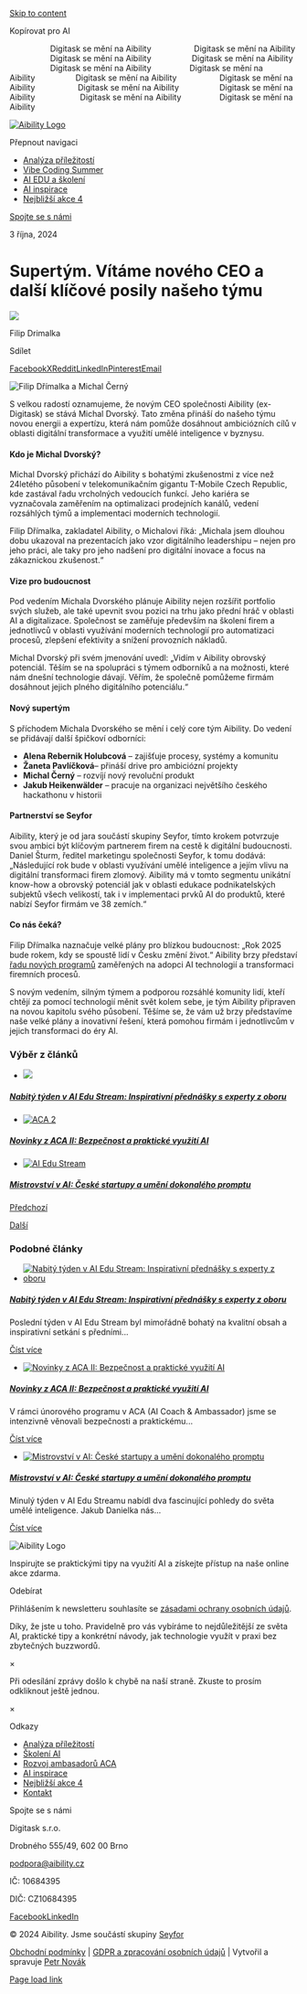 [Skip to content](https://aibility.cz/supertym-vitame-noveho-ceo-a-dalsi-klicove-posily-naseho-tymu-cloned-2/#content)

Kopírovat pro AI

                  Digitask se mění na Aibility                   Digitask se mění na Aibility                   Digitask se mění na Aibility                  Digitask se mění na Aibility                    Digitask se mění na Aibility                 Digitask se mění na Aibility                  Digitask se mění na Aibility                   Digitask se mění na Aibility                   Digitask se mění na Aibility                  Digitask se mění na Aibility                    Digitask se mění na Aibility                 Digitask se mění na Aibility

[![Aibility Logo](<Base64-Image-Removed>)](https://aibility.cz/)

Přepnout navigaci

- [Analýza příležitostí](https://aibility.cz/analyza-digitalnich-prilezitosti/)
- [Vibe Coding Summer](https://aibility.cz/vibecodingsummer/)
- [AI EDU a školení](https://aibility.cz/skoleni/)
- [AI inspirace](https://aibility.cz/inspirace-a-ai/)
- [Nejbližší akce 4](https://aibility.cz/nejblizsi-ai-akce/)

[Spojte se s námi](https://aibility.cz/kontakt/)

3 října, 2024

# Supertým. Vítáme nového CEO a další klíčové posily našeho týmu

[![](<Base64-Image-Removed>)](https://aibility.cz/author/filip-drimalkaef1-cz/)

Filip Drimalka

Sdílet

[Facebook](https://www.facebook.com/sharer.php?u=https%3A%2F%2Faibility.cz%2Fsupertym-vitame-noveho-ceo-a-dalsi-klicove-posily-naseho-tymu-cloned-2%2F&t=Supert%C3%BDm.%20V%C3%ADt%C3%A1me%20nov%C3%A9ho%20CEO%20a%20dal%C5%A1%C3%AD%20kl%C3%AD%C4%8Dov%C3%A9%20posily%20na%C5%A1eho%20t%C3%BDmu "Facebook")[X](https://x.com/intent/post?text=Supert%C3%BDm.%20V%C3%ADt%C3%A1me%20nov%C3%A9ho%20CEO%20a%20dal%C5%A1%C3%AD%20kl%C3%AD%C4%8Dov%C3%A9%20posily%20na%C5%A1eho%20t%C3%BDmu&url=https%3A%2F%2Faibility.cz%2Fsupertym-vitame-noveho-ceo-a-dalsi-klicove-posily-naseho-tymu-cloned-2%2F "X")[Reddit](https://reddit.com/submit?url=https%3A%2F%2Faibility.cz%2Fsupertym-vitame-noveho-ceo-a-dalsi-klicove-posily-naseho-tymu-cloned-2%2F&title=Supert%C3%BDm.%20V%C3%ADt%C3%A1me%20nov%C3%A9ho%20CEO%20a%20dal%C5%A1%C3%AD%20kl%C3%AD%C4%8Dov%C3%A9%20posily%20na%C5%A1eho%20t%C3%BDmu "Reddit")[LinkedIn](https://www.linkedin.com/shareArticle?mini=true&url=https%3A%2F%2Faibility.cz%2Fsupertym-vitame-noveho-ceo-a-dalsi-klicove-posily-naseho-tymu-cloned-2%2F&title=Supert%C3%BDm.%20V%C3%ADt%C3%A1me%20nov%C3%A9ho%20CEO%20a%20dal%C5%A1%C3%AD%20kl%C3%AD%C4%8Dov%C3%A9%20posily%20na%C5%A1eho%20t%C3%BDmu&summary=S%20velkou%20radost%C3%AD%20oznamujeme%2C%20%C5%BEe%20nov%C3%BDm%20CEO%20spole%C4%8Dnosti%20Aibility%20%28ex-Digitask%29%20... "LinkedIn")[Pinterest](https://pinterest.com/pin/create/button/?url=https%3A%2F%2Faibility.cz%2Fsupertym-vitame-noveho-ceo-a-dalsi-klicove-posily-naseho-tymu-cloned-2%2F&description=S%20velkou%20radost%C3%AD%20oznamujeme%2C%20%C5%BEe%20nov%C3%BDm%20CEO%20spole%C4%8Dnosti%20Aibility%20%28ex-Digitask%29%20...&media= "Pinterest")[Email](mailto:?subject=Supert%C3%BDm.%20V%C3%ADt%C3%A1me%20nov%C3%A9ho%20CEO%20a%20dal%C5%A1%C3%AD%20kl%C3%AD%C4%8Dov%C3%A9%20posily%20na%C5%A1eho%20t%C3%BDmu&body=https%3A%2F%2Faibility.cz%2Fsupertym-vitame-noveho-ceo-a-dalsi-klicove-posily-naseho-tymu-cloned-2%2F "Email")

![Filip Dřímalka a Michal Černý](<Base64-Image-Removed>)

S velkou radostí oznamujeme, že novým CEO společnosti Aibility (ex-Digitask) se stává Michal Dvorský. Tato změna přináší do našeho týmu novou energii a expertízu, která nám pomůže dosáhnout ambiciózních cílů v oblasti digitální transformace a využití umělé inteligence v byznysu.

#### Kdo je Michal Dvorský?

Michal Dvorský přichází do Aibility s bohatými zkušenostmi z více než 24letého působení v telekomunikačním gigantu T-Mobile Czech Republic, kde zastával řadu vrcholných vedoucích funkcí. Jeho kariéra se vyznačovala zaměřením na optimalizaci prodejních kanálů, vedení rozsáhlých týmů a implementaci moderních technologií.

Filip Dřímalka, zakladatel Aibility, o Michalovi říká: „Michala jsem dlouhou dobu ukazoval na prezentacích jako vzor digitálního leadershipu – nejen pro jeho práci, ale taky pro jeho nadšení pro digitální inovace a focus na zákaznickou zkušenost.“

#### Vize pro budoucnost

Pod vedením Michala Dvorského plánuje Aibility nejen rozšířit portfolio svých služeb, ale také upevnit svou pozici na trhu jako přední hráč v oblasti AI a digitalizace. Společnost se zaměřuje především na školení firem a jednotlivců v oblasti využívání moderních technologií pro automatizaci procesů, zlepšení efektivity a snížení provozních nákladů.

Michal Dvorský při svém jmenování uvedl: „Vidím v Aibility obrovský potenciál. Těším se na spolupráci s týmem odborníků a na možnosti, které nám dnešní technologie dávají. Věřím, že společně pomůžeme firmám dosáhnout jejich plného digitálního potenciálu.“

#### Nový supertým

S příchodem Michala Dvorského se mění i celý core tým Aibility. Do vedení se přidávají další špičkoví odborníci:

- **Alena Rebernik Holubcová** – zajišťuje procesy, systémy a komunitu
- **Žaneta Pavlíčková**– přináší drive pro ambiciózní projekty
- **Michal Černý** – rozvíjí nový revoluční produkt
- **Jakub Heikenwälder** – pracuje na organizaci největšího českého hackathonu v historii

#### Partnerství se Seyfor

Aibility, který je od jara součástí skupiny Seyfor, tímto krokem potvrzuje svou ambici být klíčovým partnerem firem na cestě k digitální budoucnosti. Daniel Šturm, ředitel marketingu společnosti Seyfor, k tomu dodává: „Následující rok bude v oblasti využívání umělé inteligence a jejím vlivu na digitální transformaci firem zlomový. Aibility má v tomto segmentu unikátní know-how a obrovský potenciál jak v oblasti edukace podnikatelských subjektů všech velikostí, tak i v implementaci prvků AI do produktů, které nabízí Seyfor firmám ve 38 zemích.“

#### Co nás čeká?

Filip Dřímalka naznačuje velké plány pro blízkou budoucnost: „Rok 2025 bude rokem, kdy se spoustě lidí v Česku změní život.“ Aibility brzy představí [řadu nových programů](https://aibility.cz/sluzby/) zaměřených na adopci AI technologií a transformaci firemních procesů.

S novým vedením, silným týmem a podporou rozsáhlé komunity lidí, kteří chtějí za pomocí technologií měnit svět kolem sebe, je tým Aibility připraven na novou kapitolu svého působení. Těšíme se, že vám už brzy představíme naše velké plány a inovativní řešení, která pomohou firmám i jednotlivcům v jejich transformaci do éry AI.

### Výběr z článků

- [![](<Base64-Image-Removed>)](https://aibility.cz/nabity-tyden-v-ai-edu-stream-inspirativni-prednasky-s-experty-z-oboru/)





##### [Nabitý týden v AI Edu Stream: Inspirativní přednášky s experty z oboru](https://aibility.cz/nabity-tyden-v-ai-edu-stream-inspirativni-prednasky-s-experty-z-oboru/)

- [![ACA 2](<Base64-Image-Removed>)](https://aibility.cz/novinky-z-aca-ii-bezpecnost-a-prakticke-vyuziti-ai/)





##### [Novinky z ACA II: Bezpečnost a praktické využití AI](https://aibility.cz/novinky-z-aca-ii-bezpecnost-a-prakticke-vyuziti-ai/)

- [![AI Edu Stream](<Base64-Image-Removed>)](https://aibility.cz/mistrovstvi-v-ai-ceske-startupy-a-umeni-dokonaleho-promptu/)





##### [Mistrovství v AI: České startupy a umění dokonalého promptu](https://aibility.cz/mistrovstvi-v-ai-ceske-startupy-a-umeni-dokonaleho-promptu/)


[Předchozí](https://aibility.cz/nas-novy-koncept-ai-bootcamp-ukazal-silu-komunity-a-sdileni/)

[Další](https://aibility.cz/startuje-aca2-stante-se-top-ai-ambasadorem/)

### Podobné články

- [![Nabitý týden v AI Edu Stream: Inspirativní přednášky s experty z oboru](<Base64-Image-Removed>)](https://aibility.cz/nabity-tyden-v-ai-edu-stream-inspirativni-prednasky-s-experty-z-oboru/)





##### [Nabitý týden v AI Edu Stream: Inspirativní přednášky s experty z oboru](https://aibility.cz/nabity-tyden-v-ai-edu-stream-inspirativni-prednasky-s-experty-z-oboru/)







Poslední týden v AI Edu Stream byl mimořádně bohatý na kvalitní obsah a inspirativní setkání s předními...













[Číst více](https://aibility.cz/nabity-tyden-v-ai-edu-stream-inspirativni-prednasky-s-experty-z-oboru/)

- [![Novinky z ACA II: Bezpečnost a praktické využití AI](<Base64-Image-Removed>)](https://aibility.cz/novinky-z-aca-ii-bezpecnost-a-prakticke-vyuziti-ai/)





##### [Novinky z ACA II: Bezpečnost a praktické využití AI](https://aibility.cz/novinky-z-aca-ii-bezpecnost-a-prakticke-vyuziti-ai/)







V rámci únorového programu v ACA (AI Coach & Ambassador) jsme se intenzivně věnovali bezpečnosti a praktickému...













[Číst více](https://aibility.cz/novinky-z-aca-ii-bezpecnost-a-prakticke-vyuziti-ai/)

- [![Mistrovství v AI: České startupy a umění dokonalého promptu](<Base64-Image-Removed>)](https://aibility.cz/mistrovstvi-v-ai-ceske-startupy-a-umeni-dokonaleho-promptu/)





##### [Mistrovství v AI: České startupy a umění dokonalého promptu](https://aibility.cz/mistrovstvi-v-ai-ceske-startupy-a-umeni-dokonaleho-promptu/)







Minulý týden v AI Edu Streamu nabídl dva fascinující pohledy do světa umělé inteligence. Jakub Danielka nás...













[Číst více](https://aibility.cz/mistrovstvi-v-ai-ceske-startupy-a-umeni-dokonaleho-promptu/)


![Aibility Logo](<Base64-Image-Removed>)

Inspirujte se praktickými tipy na využití AI a získejte přístup na naše online akce zdarma.

Odebírat

Přihlášením k newsletteru souhlasíte se [zásadami ochrany osobních údajů](https://aibility.org/gdpr/).

Díky, že jste u toho. Pravidelně pro vás vybíráme to nejdůležitější ze světa AI, praktické tipy a konkrétní návody, jak technologie využít v praxi bez zbytečných buzzwordů.

×

Při odesílání zprávy došlo k chybě na naší straně. Zkuste to prosím odkliknout ještě jednou.

×

Odkazy

- [Analýza příležitostí](https://aibility.cz/analyza-digitalnich-prilezitosti/)
- [Školení AI](https://aibility.cz/skoleni/)
- [Rozvoj ambasadorů ACA](https://aibility.cz/ai-coach-and-ambassador-program/)
- [AI inspirace](https://aibility.cz/inspirace-a-ai/)
- [Nejbližší akce 4](https://aibility.cz/nejblizsi-ai-akce/)
- [Kontakt](https://aibility.cz/kontakt/)

Spojte se s námi

Digitask s.r.o.

Drobného 555/49, 602 00 Brno

podpora@aibility.cz

IČ: 10684395

DIČ: CZ10684395

[Facebook](https://www.facebook.com/aibilityorg "Facebook")[LinkedIn](https://www.linkedin.com/company/digitask-cz-sk/ "LinkedIn")

© 2024 Aibility. Jsme součástí skupiny [Seyfor](https://www.seyfor.com/)

[Obchodní podmínky](https://aibility.cz/obchodni-podminky/) \| [GDPR a zpracování osobních údajů](https://aibility.cz/gdpr/) \| Vytvořil a spravuje [Petr Novák](https://petrnovak.com/)

 [Page load link](https://aibility.cz/supertym-vitame-noveho-ceo-a-dalsi-klicove-posily-naseho-tymu-cloned-2/#)